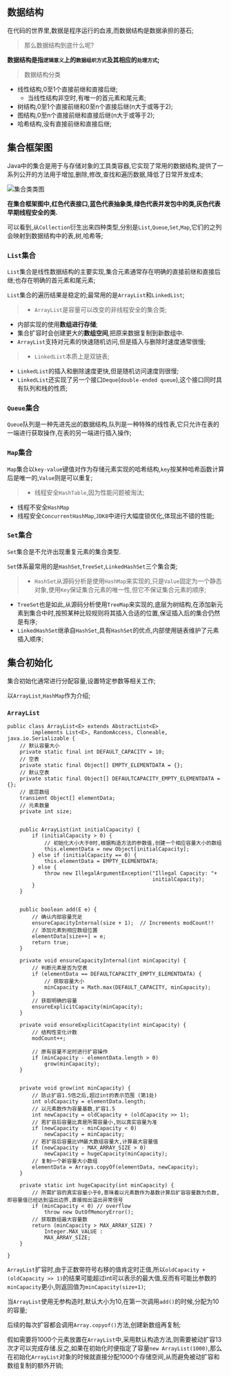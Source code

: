 ## 数据结构

在代码的世界里,数据是程序运行的血液,而数据结构是数据承担的基石;

>那么数据结构到底什么呢?

**数据结构是指`逻辑意义`上的`数据组织方式`及其相应的`处理方式`;**

>数据结构分类
+ 线性结构,0至1个直接前继和直接后继;
  + 当线性结构非空时,有唯一的首元素和尾元素;
+ 树结构,0至1个直接前继和0至n个直接后继(n大于或等于2);
+ 图结构,0至n个直接前继和直接后继(n大于或等于2);
+ 哈希结构,没有直接前继和直接后继;

## 集合框架图

Java中的集合是用于与存储对象的工具类容器,它实现了常用的数据结构,提供了一系列公开的方法用于增加,删除,修改,查找和遍历数据,降低了日常开发成本;

![集合类类图](/images/set.png)

**在集合框架图中,红色代表接口,蓝色代表抽象类,绿色代表并发包中的类,灰色代表早期线程安全的类.**

可以看到,从`Collection`衍生出来四种类型,分别是`List`,`Queue`,`Set`,`Map`,它们的之列会映射到数据结构中的表,树,哈希等;

### `List`集合

`List`集合是线性数据结构的主要实现,集合元素通常存在明确的直接前继和直接后继;也存在明确的首元素和尾元素;

`List`集合的遍历结果是稳定的;最常用的是`ArrayList`和`LinkedList`;

>+ `ArrayList`是容量可以改变的非线程安全的集合类;
  + 内部实现的使用**数组进行存储**;
  + 集合扩容时会创建更大的**数组空间**,把原来数据复制到新数组中.
  + `ArrayList`支持对元素的快速随机访问,但是插入与删除时速度通常很慢;

>+ `LinkedList`本质上是双链表;
  + `LinkedList`的插入和删除速度更快,但是随机访问速度则很慢;
  + `LinkedList`还实现了另一个接口`Deque`(`double-ended queue`),这个接口同时具有队列和栈的性质;

### `Queue`集合

`Queue`队列是一种先进先出的数据结构,队列是一种特殊的线性表,它只允许在表的一端进行获取操作,在表的另一端进行插入操作;


### `Map`集合

`Map`集合以`key-value`键值对作为存储元素实现的哈希结构,`key`按某种哈希函数计算后是唯一的,`Value`则是可以重复;

>+ 线程安全`HashTable`,因为性能问题被淘汰;
+ 线程不安全`HashMap`
+ 线程安全`ConcurrentHashMap`,`JDK8`中进行大幅度锁优化,体现出不错的性能;

### `Set`集合

`Set`集合是不允许出现重复元素的集合类型.

`Set`体系最常用的是`HashSet`,`TreeSet`,`LinkedHashSet`三个集合类;

>+ `HashSet`从源码分析是使用`HashMap`来实现的,只是`Value`固定为一个静态对象,使用`Key`保证集合元素的唯一性,但它不保证集合元素的顺序;
+ `TreeSet`也是如此,从源码分析使用`TreeMap`来实现的,底层为树结构,在添加新元素到集合中时,按照某种比较规则将其插入合适的位置,保证插入后的集合仍然是有序;
+ `LinkedHashSet`继承自`HashSet`,具有`HashSet`的优点,内部使用链表维护了元素插入顺序;

## 集合初始化

集合初始化通常进行分配容量,设置特定参数等相关工作;

以`ArrayList`,`HashMap`作为介绍;

### `ArrayList`

```ArrayList
public class ArrayList<E> extends AbstractList<E>
        implements List<E>, RandomAccess, Cloneable, java.io.Serializable {
    // 默认容量大小
	private static final int DEFAULT_CAPACITY = 10;
	// 空表
	private static final Object[] EMPTY_ELEMENTDATA = {};
	// 默认空表
    private static final Object[] DEFAULTCAPACITY_EMPTY_ELEMENTDATA = {};
    // 底层数组
    transient Object[] elementData;
    // 元素数量
    private int size;


	public ArrayList(int initialCapacity) {
        if (initialCapacity > 0) {
        	// 初始化大小大于0时,根据构造方法的参数值,创建一个相应容量大小的数组
            this.elementData = new Object[initialCapacity];
        } else if (initialCapacity == 0) {
            this.elementData = EMPTY_ELEMENTDATA;
        } else {
            throw new IllegalArgumentException("Illegal Capacity: "+
                                               initialCapacity);
        }
    }


    public boolean add(E e) {
    	// 确认内部容量充足
        ensureCapacityInternal(size + 1);  // Increments modCount!!
        // 添加元素到相应数组位置
        elementData[size++] = e;
        return true;
    }

    private void ensureCapacityInternal(int minCapacity) {
    	// 判断元素是否为空表
        if (elementData == DEFAULTCAPACITY_EMPTY_ELEMENTDATA) {
        	// 获取容量大小
            minCapacity = Math.max(DEFAULT_CAPACITY, minCapacity);
        }
        // 获取明确的容量
        ensureExplicitCapacity(minCapacity);
    }

    private void ensureExplicitCapacity(int minCapacity) {
        // 结构性变化计数
        modCount++;

        // 原有容量不足时进行扩容操作
        if (minCapacity - elementData.length > 0)
            grow(minCapacity);
    }


    private void grow(int minCapacity) {
        // 防止扩容1.5倍之后,超过int的表示范围 (第1处)
        int oldCapacity = elementData.length;
        // 以元素数作为容量基数,扩容1.5
        int newCapacity = oldCapacity + (oldCapacity >> 1);
        // 若扩容后容量比真是所需容量小,则以真实容量为准
        if (newCapacity - minCapacity < 0)
            newCapacity = minCapacity;
        // 若扩容后容量比VM最大数组容量大,计算最大容量值
        if (newCapacity - MAX_ARRAY_SIZE > 0)
            newCapacity = hugeCapacity(minCapacity);
        // 复制一个新容量大小数组
        elementData = Arrays.copyOf(elementData, newCapacity);
    }

    private static int hugeCapacity(int minCapacity) {
    	// 所需扩容的真实容量小于0,意味着以元素数作为基数计算后扩容容量数为负数,即容量值已经达到溢出边界,直接抛出溢出异常信号
        if (minCapacity < 0) // overflow
            throw new OutOfMemoryError();
        // 获取数组最大容量数
        return (minCapacity > MAX_ARRAY_SIZE) ?
            Integer.MAX_VALUE :
            MAX_ARRAY_SIZE;
    }

}
```

`ArrayList`扩容时,由于正数带符号右移的值肯定时正值,所以`oldCapacity + (oldCapacity >> 1)`的结果可能超过int可以表示的最大值,反而有可能比参数的`minCapacity`更小,则返回值为`minCapacity(size+1)`;

当`ArrayList`使用无参构造时,默认大小为10,在第一次调用`add()`的时候,分配为10的容量;

后续的每次扩容都会调用`Array.copyof()`方法,创建新数组再复制;

假如需要将1000个元素放置在`ArrayList`中,采用默认构造方法,则需要被动扩容13次才可以完成存储.反之,如果在初始化时便指定了容量`new ArrayList(1000)`,那么在初始化`ArrayList`对象的时候就直接分配1000个存储空间,从而避免被动扩容和数组复制的额外开销; 